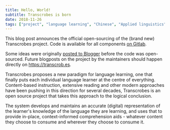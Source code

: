 ```yaml
---
title: Hello, World!
subtitle: Transcrobes is born
date: 2018-11-26
tags: ["project", "language learning", "Chinese", "Applied linguistics"]
---
```


This blog post announces the official open-sourcing of the (brand new) Transcrobes project. Code is available for all components [on Gitlab](https://gitlab.com/transcrobes).

Some ideas were originally [posted to Blogger](https://transcrobes.blogspot.com/) before the code was open-sourced. Future blogposts on the project by the maintainers should happen directly on https://transcrob.es.

Transcrobes proposes a new paradigm for language learning, one that finally puts each individual language learner at the centre of everything. Content-based instruction, extensive reading and other modern approaches have been pushing in this direction for several decades, Transcrobes is an open source project that takes this approach to the logical conclusion.

The system develops and maintains an accurate (digital) representation of the learner's knowledge of the language they are learning, and uses that to provide in-place, context-informed comprehension aids - whatever content they choose to consume and wherever they choose to consume it.
